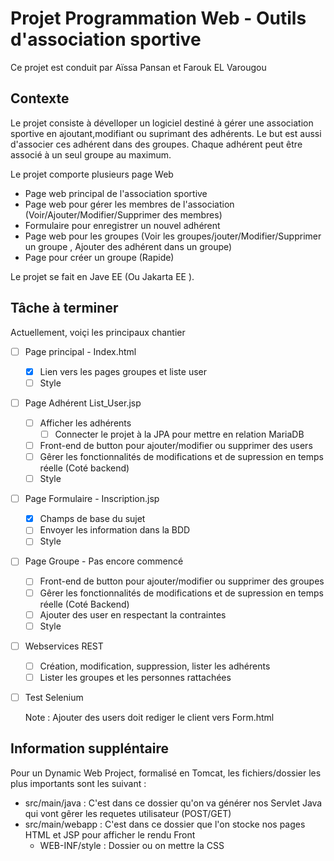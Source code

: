 # Projet Programmation Web - Outils d'association sportive

Ce projet est conduit par Aïssa Pansan et Farouk EL Varougou 


## Contexte

Le projet consiste à dévelloper un logiciel destiné à gérer une association sportive en ajoutant,modifiant ou suprimant des adhérents. Le but est aussi d'associer ces adhérent dans des groupes. Chaque adhérent peut être associé à un seul groupe au maximum.

Le projet comporte plusieurs page Web 

- Page web principal de l'association sportive
- Page web pour gérer les membres de l'association (Voir/Ajouter/Modifier/Supprimer des membres)
- Formulaire pour enregistrer un nouvel adhérent
- Page web pour les groupes (Voir les groupes/jouter/Modifier/Supprimer un groupe , Ajouter des adhérent dans un groupe)
- Page pour créer un groupe (Rapide)

Le projet se fait en Jave EE (Ou Jakarta EE ).

## Tâche à terminer 
Actuellement, voiçi les principaux chantier 

- [ ] Page principal - Index.html
    - [x] Lien vers les pages groupes et liste user
    - [ ] Style
- [ ] Page Adhérent List_User.jsp
    - [ ] Afficher les adhérents
        - [ ] Connecter le projet à la JPA pour mettre en relation MariaDB
    - [ ] Front-end de button pour ajouter/modifier ou supprimer des users
    - [ ] Gêrer les fonctionnalités de modifications et de supression en temps réelle (Coté backend)
    - [ ] Style
- [ ]  Page Formulaire - Inscription.jsp
    - [x] Champs de base du sujet
    - [ ] Envoyer les information dans la BDD
    - [ ] Style
- [ ] Page Groupe - Pas encore commencé
    - [ ] Front-end de button pour ajouter/modifier ou supprimer des groupes
    - [ ] Gêrer les fonctionnalités de modifications et de supression en temps réelle (Coté Backend)
    - [ ] Ajouter des user en respectant la contraintes
    - [ ] Style

- [ ] Webservices REST
    - [ ] Création, modification, suppression, lister les adhérents
    - [ ] Lister les groupes et les personnes rattachées

- [ ] Test Selenium 

  Note : Ajouter des users doit rediger le client vers Form.html 
  

## Information suppléntaire 
Pour un Dynamic Web Project, formalisé en Tomcat, les fichiers/dossier les plus importants sont les suivant : 

- src/main/java : C'est dans ce dossier qu'on va générer nos Servlet Java qui vont gêrer les requetes utilisateur (POST/GET)
- src/main/webapp : C'est dans ce dossier que l'on stocke nos pages HTML et JSP pour afficher le rendu Front
    - WEB-INF/style : Dossier ou on mettre la CSS
 
